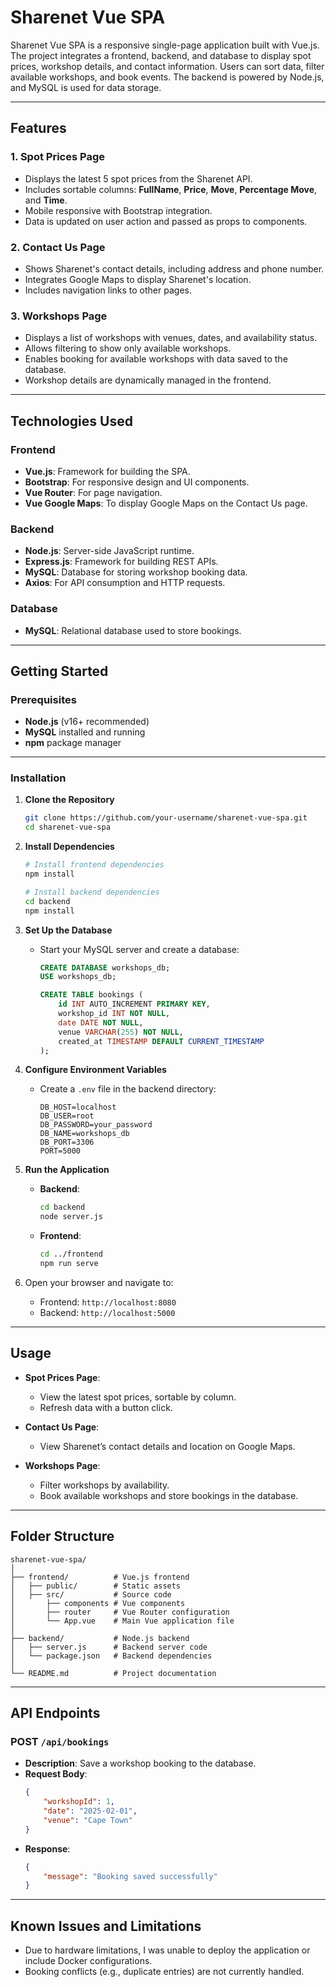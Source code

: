 # Sharenet Vue SPA

Sharenet Vue SPA is a responsive single-page application built with Vue.js. The project integrates a frontend, backend, and database to display spot prices, workshop details, and contact information. Users can sort data, filter available workshops, and book events. The backend is powered by Node.js, and MySQL is used for data storage.

---

## Features

### 1. **Spot Prices Page**
- Displays the latest 5 spot prices from the Sharenet API.
- Includes sortable columns: **FullName**, **Price**, **Move**, **Percentage Move**, and **Time**.
- Mobile responsive with Bootstrap integration.
- Data is updated on user action and passed as props to components.

### 2. **Contact Us Page**
- Shows Sharenet's contact details, including address and phone number.
- Integrates Google Maps to display Sharenet's location.
- Includes navigation links to other pages.

### 3. **Workshops Page**
- Displays a list of workshops with venues, dates, and availability status.
- Allows filtering to show only available workshops.
- Enables booking for available workshops with data saved to the database.
- Workshop details are dynamically managed in the frontend.

---

## Technologies Used

### **Frontend**
- **Vue.js**: Framework for building the SPA.
- **Bootstrap**: For responsive design and UI components.
- **Vue Router**: For page navigation.
- **Vue Google Maps**: To display Google Maps on the Contact Us page.

### **Backend**
- **Node.js**: Server-side JavaScript runtime.
- **Express.js**: Framework for building REST APIs.
- **MySQL**: Database for storing workshop booking data.
- **Axios**: For API consumption and HTTP requests.

### **Database**
- **MySQL**: Relational database used to store bookings.

---

## Getting Started

### Prerequisites
- **Node.js** (v16+ recommended)
- **MySQL** installed and running
- **npm** package manager

---

### Installation

1. **Clone the Repository**
   ```bash
   git clone https://github.com/your-username/sharenet-vue-spa.git
   cd sharenet-vue-spa
   ```

2. **Install Dependencies**
   ```bash
   # Install frontend dependencies
   npm install

   # Install backend dependencies
   cd backend
   npm install
   ```

3. **Set Up the Database**
   - Start your MySQL server and create a database:
     ```sql
     CREATE DATABASE workshops_db;
     USE workshops_db;

     CREATE TABLE bookings (
         id INT AUTO_INCREMENT PRIMARY KEY,
         workshop_id INT NOT NULL,
         date DATE NOT NULL,
         venue VARCHAR(255) NOT NULL,
         created_at TIMESTAMP DEFAULT CURRENT_TIMESTAMP
     );
     ```

4. **Configure Environment Variables**
   - Create a `.env` file in the backend directory:
     ```
     DB_HOST=localhost
     DB_USER=root
     DB_PASSWORD=your_password
     DB_NAME=workshops_db
     DB_PORT=3306
     PORT=5000
     ```

5. **Run the Application**
   - **Backend**:
     ```bash
     cd backend
     node server.js
     ```
   - **Frontend**:
     ```bash
     cd ../frontend
     npm run serve
     ```

6. Open your browser and navigate to:
   - Frontend: `http://localhost:8080`
   - Backend: `http://localhost:5000`

---

## Usage

- **Spot Prices Page**:
  - View the latest spot prices, sortable by column.
  - Refresh data with a button click.

- **Contact Us Page**:
  - View Sharenet’s contact details and location on Google Maps.

- **Workshops Page**:
  - Filter workshops by availability.
  - Book available workshops and store bookings in the database.

---

## Folder Structure

```
sharenet-vue-spa/
│
├── frontend/          # Vue.js frontend
│   ├── public/        # Static assets
│   ├── src/           # Source code
│       ├── components # Vue components
│       ├── router     # Vue Router configuration
│       └── App.vue    # Main Vue application file
│
├── backend/           # Node.js backend
│   ├── server.js      # Backend server code
│   └── package.json   # Backend dependencies
│
└── README.md          # Project documentation
```

---

## API Endpoints

### POST `/api/bookings`
- **Description**: Save a workshop booking to the database.
- **Request Body**:
  ```json
  {
      "workshopId": 1,
      "date": "2025-02-01",
      "venue": "Cape Town"
  }
  ```
- **Response**:
  ```json
  {
      "message": "Booking saved successfully"
  }
  ```

---

## Known Issues and Limitations
- Due to hardware limitations, I was unable to deploy the application or include Docker configurations.
- Booking conflicts (e.g., duplicate entries) are not currently handled.
